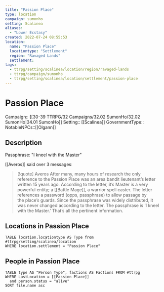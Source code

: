 ```yaml
---
title: "Passion Place"
type: location
campaign: sumonho
setting: Scalinea
aliases:
  - "Lower Ecstasy"
created: 2022-07-24 08:55:53
location:
  name: "Passion Place"
  locationtype: "Settlement"
  region: "Ravaged Lands"
  settlement: 
tags:
  - ttrpg/setting/scalinea/location/region/ravaged-lands
  - ttrpg/campaign/sumonho
  - ttrpg/setting/scalinea/location/settlement/passion-place
---
```

# Passion Place

Campaign:: [[30-39 TTRPG/32 Campaigns/32.02 SumonHo/32.02 SumonHo|34.01 SumonHo]]
Setting:: [[Scalinea]]
GovernmentType::
NotableNPCs::[[Olgann]]

## Description

Passphrase: "I kneel with the Master"

[[Averos]] said over 3 messages: 

>[!quote] Averos
>After many, many hours of research the only reference to the Passion Place was an area bandit lieutenant’s letter written 15 years ago. According to the letter, it’s Master is a very powerful entity; a [[Battle Mage]], a warrior spell caster. The letter references a password (opps, passphrase) to allow passage by the place’s guards. Since the passphrase was widely distributed, it was never changed according to the letter. The passphrase is ‘I kneel with the Master.’ That’s all the pertinent information.



## Locations in Passion Place
```dataview
TABLE location.locationtype AS Type from #ttrpg/setting/scalinea/location
WHERE location.settlement = "Passion Place"
```

## People in Passion Place

```dataview
TABLE type AS "Person Type", factions AS Factions FROM #ttrpg 
WHERE LastLocation = [[Passion Place]]
  and person.status = "alive"
SORT file.name asc
```



